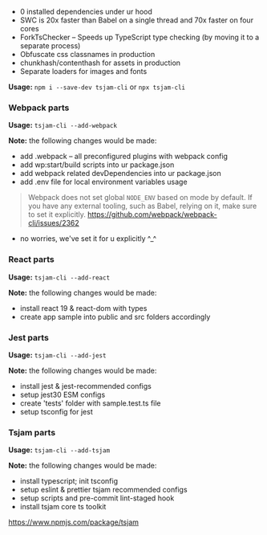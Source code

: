 - 0 installed dependencies under ur hood
- SWC is 20x faster than Babel on a single thread and 70x faster on four cores
- ForkTsChecker – Speeds up TypeScript type checking (by moving it to a separate process)
- Obfuscate css classnames in production
- chunkhash/contenthash for assets in production
- Separate loaders for images and fonts

**Usage:** `npm i --save-dev tsjam-cli` or `npx tsjam-cli`

### Webpack parts

**Usage:** `tsjam-cli --add-webpack`

**Note:** the following changes would be made:

- add .webpack – all preconfigured plugins with webpack config
- add wp:start/build scripts into ur package.json
- add webpack related devDependencies into ur package.json
- add .env file for local environment variables usage

[webpack-cli]: https://www.npmjs.com/package/webpack-cli
[survive-js-webpack]: https://survivejs.com/webpack/foreword/
[survive-js-webpack-composing-configuration]: https://survivejs.com/webpack/developing/composing-configuration/
[webpack-nano]: https://www.npmjs.com/package/webpack-nano
[webpack-blocks]: https://www.npmjs.com/package/webpack-blocks
[webpack-the-good-parts]: https://presentations.survivejs.com/webpack-the-good-parts/#/22
[nwb]: https://www.npmjs.com/package/nwb

> Webpack does not set global `NODE_ENV` based on mode by default.
> If you have any external tooling, such as Babel, relying on it, make sure to set it explicitly.
> https://github.com/webpack/webpack-cli/issues/2362

- no worries, we've set it for u explicitly ^\_^

### React parts

**Usage:** `tsjam-cli --add-react`

**Note:** the following changes would be made:

- install react 19 & react-dom with types
- create app sample into public and src folders accordingly

### Jest parts

**Usage:** `tsjam-cli --add-jest`

**Note:** the following changes would be made:

- install jest & jest-recommended configs
- setup jest30 ESM configs
- create 'tests' folder with sample.test.ts file
- setup tsconfig for jest

### Tsjam parts

**Usage:** `tsjam-cli --add-tsjam`

**Note:** the following changes would be made:

- install typescript; init tsconfig
- setup eslint & prettier tsjam recommended configs
- setup scripts and pre-commit lint-staged hook
- install tsjam core ts toolkit

https://www.npmjs.com/package/tsjam
